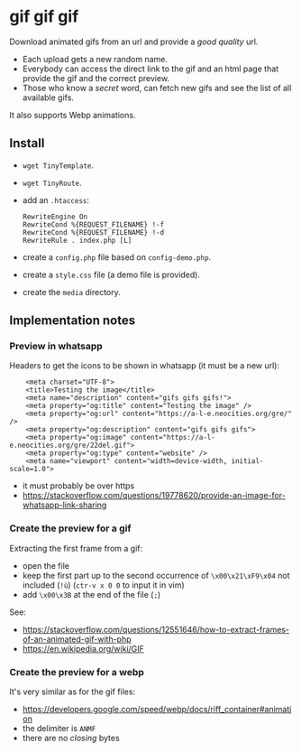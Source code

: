 # gif gif gif

Download animated gifs from an url and provide a _good quality_ url.

- Each upload gets a new random name.
- Everybody can access the direct link to the gif and an html page that provide the gif and the correct preview.
- Those who know a _secret_ word, can fetch new gifs and see the list of all available gifs.

It also supports Webp animations.

## Install

- `wget TinyTemplate`.
- `wget TinyRoute`.
- add an `.htaccess`:

  ```
  RewriteEngine On
  RewriteCond %{REQUEST_FILENAME} !-f
  RewriteCond %{REQUEST_FILENAME} !-d
  RewriteRule . index.php [L]
  ```

- create a `config.php` file based on `config-demo.php`.
- create a `style.css` file (a demo file is provided).
- create the `media` directory.

## Implementation notes

### Preview in whatsapp

Headers to get the icons to be shown in whatsapp (it must be a new url):

```
    <meta charset="UTF-8">
    <title>Testing the image</title>
    <meta name="description" content="gifs gifs gifs!">
    <meta property="og:title" content="Testing the image" />
    <meta property="og:url" content="https://a-l-e.neocities.org/gre/" />
    <meta property="og:description" content="gifs gifs gifs">
    <meta property="og:image" content="https://a-l-e.neocities.org/gre/22del.gif">
    <meta property="og:type" content="website" />
    <meta name="viewport" content="width=device-width, initial-scale=1.0">
```

- it must probably be over https
- https://stackoverflow.com/questions/19778620/provide-an-image-for-whatsapp-link-sharing

### Create the preview for a gif

Extracting the first frame from a gif:

- open the file
- keep the first part up to the second occurrence of `\x00\x21\xF9\x04` not included (` !ù`) (`ctr-v x 0 0` to input it in vim)
- add `\x00\x3B` at the end of the file (` ;`)

See:

- https://stackoverflow.com/questions/12551646/how-to-extract-frames-of-an-animated-gif-with-php
- https://en.wikipedia.org/wiki/GIF

### Create the preview for a webp

It's very similar as for the gif files:

- <https://developers.google.com/speed/webp/docs/riff_container#animation>
- the delimiter is `ANMF`
- there are no _closing_ bytes
